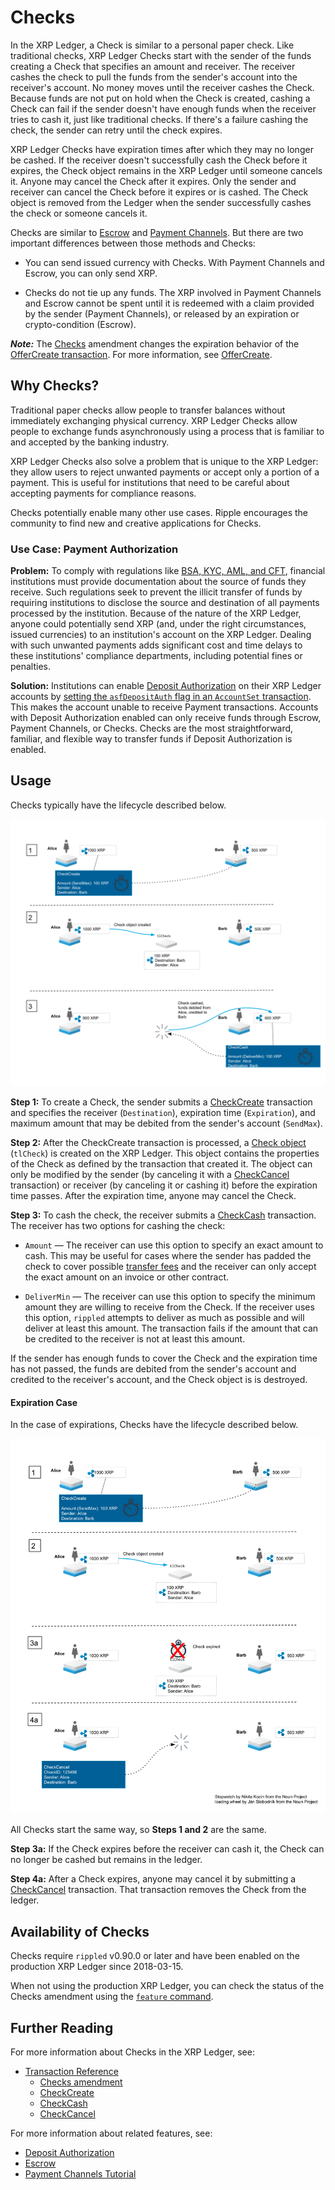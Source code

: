 # Checks

In the XRP Ledger, a Check is similar to a personal paper check. Like traditional checks, XRP Ledger Checks start with the sender of the funds creating a Check that specifies an amount and receiver. The receiver cashes the check to pull the funds from the sender's account into the receiver's account. No money moves until the receiver cashes the Check. Because funds are not put on hold when the Check is created, cashing a Check can fail if the sender doesn't have enough funds when the receiver tries to cash it, just like traditional checks. If there's a failure cashing the check, the sender can retry until the check expires.

XRP Ledger Checks have expiration times after which they may no longer be cashed. If the receiver doesn't successfully cash the Check before it expires, the Check object remains in the XRP Ledger until someone cancels it. Anyone may cancel the Check after it expires. Only the sender and receiver can cancel the Check before it expires or is cashed. The Check object is removed from the Ledger when the sender successfully cashes the check or someone cancels it.

Checks are similar to [Escrow](concept-escrow.html) and [Payment Channels](tutorial-paychan.html). But there are two important differences between those methods and Checks:

* You can send issued currency with Checks. With Payment Channels and Escrow, you can only send XRP.

* Checks do not tie up any funds. The XRP involved in Payment Channels and Escrow cannot be spent until it is redeemed with a claim provided by the sender (Payment Channels), or released by an expiration or crypto-condition (Escrow).


***Note:*** The [Checks](reference-amendments.html#checks) amendment changes the expiration behavior of the [OfferCreate transaction](reference-transaction-format.html#offercreate). For more information, see [OfferCreate](reference-transaction-format.html#expiration).


## Why Checks?

Traditional paper checks allow people to transfer balances without immediately exchanging physical currency. XRP Ledger Checks allow people to exchange funds asynchronously using a process that is familiar to and accepted by the banking industry.

XRP Ledger Checks also solve a problem that is unique to the XRP Ledger: they allow users to reject unwanted payments or accept only a portion of a payment. This is useful for institutions that need to be careful about accepting payments for compliance reasons.

Checks potentially enable many other use cases. Ripple encourages the community to find new and creative applications for Checks.


### Use Case: Payment Authorization

**Problem:** To comply with regulations like [BSA, KYC, AML, and CFT](tutorial-gateway-guide.html#gateway-compliance), financial institutions must provide documentation about the source of funds they receive. Such regulations seek to prevent the illicit transfer of funds by requiring institutions to disclose the source and destination of all payments processed by the institution. Because of the nature of the XRP Ledger, anyone could potentially send XRP (and, under the right circumstances, issued currencies) to an institution's account on the XRP Ledger. Dealing with such unwanted payments adds significant cost and time delays to these institutions' compliance departments, including potential fines or penalties.

**Solution:** Institutions can enable [Deposit Authorization](concept-deposit-auth.html) on their XRP Ledger accounts by [setting the `asfDepositAuth` flag in an `AccountSet` transaction](reference-transaction-format.html#accountset-flags). This makes the account unable to receive Payment transactions. Accounts with Deposit Authorization enabled can only receive funds through Escrow, Payment Channels, or Checks. Checks are the most straightforward, familiar, and flexible way to transfer funds if Deposit Authorization is enabled.


## Usage

Checks typically have the lifecycle described below.

<!--{# Diagram sources: https://docs.google.com/drawings/d/1Ez8OZVB2TLH-b_kSFOAgfYqXlEQt4KaUBW6F3TJAv_Q/edit #}-->


[![Check flow diagram (successful cashing)](img/checks-happy_path.png)](img/checks-happy_path.png)

**Step 1:** To create a Check, the sender submits a [CheckCreate](reference-transaction-format.html#checkcreate) transaction and specifies the receiver (`Destination`), expiration time (`Expiration`), and maximum amount that may be debited from the sender's account (`SendMax`).


**Step 2:** After the CheckCreate transaction is processed, a [Check object](reference-ledger-format.html#check) (`tlCheck`) is created on the XRP Ledger. This object contains the properties of the Check as defined by the transaction that created it. The object can only be modified by the sender (by canceling it with a [CheckCancel](reference-transaction-format.html#checkcancel) transaction) or receiver (by canceling it or cashing it) before the expiration time passes. After the expiration time, anyone may cancel the Check.

**Step 3:** To cash the check, the receiver submits a [CheckCash](reference-transaction-format.html#checkcash) transaction. The receiver has two options for cashing the check:

* `Amount` — The receiver can use this option to specify an exact amount to cash. This may be useful for cases where the sender has padded the check to cover possible [transfer fees](concept-transfer-fees.html) and the receiver can only accept the exact amount on an invoice or other contract.

* `DeliverMin` — The receiver can use this option to specify the minimum amount they are willing to receive from the Check. If the receiver uses this option, `rippled` attempts to deliver as much as possible and will deliver at least this amount. The transaction fails if the amount that can be credited to the receiver is not at least this amount.

If the sender has enough funds to cover the Check and the expiration time has not passed, the funds are debited from the sender's account and credited to the receiver's account, and the Check object is is destroyed.



#### Expiration Case

In the case of expirations, Checks have the lifecycle described below.

<!--{# Diagram sources: https://docs.google.com/drawings/d/1JOgI3H5tpV1yasYe5WLrdxVXLhcQu0bhPfN0mzzS1YQ/edit #}-->


[![Check flow diagram (expiration)](img/checks_expiration.png)](img/checks_expiration.png)


All Checks start the same way, so **Steps 1 and 2** are the same.

**Step 3a:** If the Check expires before the receiver can cash it, the Check can no longer be cashed but remains in the ledger.

**Step 4a:** After a Check expires, anyone may cancel it by submitting a [CheckCancel](reference-transaction-format.html#checkcancel) transaction. That transaction removes the Check from the ledger.  



## Availability of Checks

Checks require `rippled` v0.90.0 or later and have been enabled on the production XRP Ledger since 2018-03-15.

When not using the production XRP Ledger, you can check the status of the Checks amendment using the [`feature` command](reference-rippled.html#feature).


## Further Reading

For more information about Checks in the XRP Ledger, see:

<!--{#TODO: add link to Checks tutorial#}-->

* [Transaction Reference](reference-transaction-format.html#transaction-types)
  * [Checks amendment](reference-amendments.html#checks)
  * [CheckCreate](reference-transaction-format.html#checkcreate)
  * [CheckCash](reference-transaction-format.html#checkcash)
  * [CheckCancel](reference-transaction-format.html#checkcancel)

For more information about related features, see:

* [Deposit Authorization](concept-deposit-auth.html)
* [Escrow](concept-escrow.html)
* [Payment Channels Tutorial](tutorial-paychan.html)
